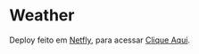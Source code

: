 # Weather

 Deploy feito em [Netfly]('https://app.netlify.com/'), para acessar [Clique Aqui]('https://iroh-weatherforecast.netlify.app/').
